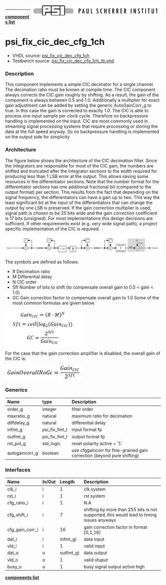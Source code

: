 <img align="right" src="../doc/psi_logo.png">

***
[**components list**](../index.md)
# psi_fix_cic_dec_cfg_1ch
 - VHDL source: [psi_fix_cic_dec_cfg_1ch](../hdl/psi_fix_cic_dec_cfg_1ch.vhd)
 - Testbench source: [psi_fix_cic_dec_cfg_1ch_tb.vhd](../testbench/psi_fix_cic_dec_cfg_1ch_tb.vhd)

### Description

This component implements a simple CIC decimator for a single channel. The decimation ratio must be known at compile time.
The CIC component always corrects the CIC gain roughly by shifting. As a result, the gain of the component is always between 0.5 and 1.0. Additionally a multiplier for exact gain adjustment can be added by setting the generic AutoGainCorr_g to true. In this case the gain is corrected to exactly 1.0.
The CIC is able to process one input sample per clock cycle. Therefore no backpressure handling is implemented on the input.
CIC are most commonly used in streaming signal processing systems that require processing or storing the data at the full speed anyway. So no backpressure handling is implemented on the output side for simplicity

### Architecture

The figure below shows the architecture of the CIC decimation filter.
Since the integrators are responsible for most of the CIC gain, the numbers are shifted and truncated after the integrator sections to the width required for producing less than 1 LSB error at the output. This allows saving some resources in the differentiator sections.
Note that the number format for the differentiator sections has one additional fractional bit (compared to the output format) per section. This results from the fact that depending on the signal frequency, the differentiators can have a gain up to two. This way the least significant bit at the input of the differentiators that can change the output by one LSB is preserved.
If the gain correction multiplier is used, signal path is chosen to be 25 bits wide and the gain correction coefficient is 17 bits (unsigned). For most implementations this design decisions are sufficient. If other requirements exist (e.g. very wide signal path), a project specific implementation of the CIC is required.

<img align="center" src="psi_fix_cic_dec_cfg_1ch_a.png">

The symbols are defined as follows:
- R	Decimation ratio
- M	Differential delay
- N	CIC order
- Sft	Number of bits to shift (to compensate overall gain to 0.5 < gain < 1.0)
- GC	Gain correction factor to compensate overall gain to 1.0
Some of the most common formulas are given below.

<img align="center" src="psi_fix_cic_dec_cfg_1ch_b.png" width="250">

For the case that the gain correction amplifier is disabled, the overall gain of the CIC is:

<img align="center" src="psi_fix_cic_dec_cfg_1ch_c.png" width="250">


### Generics
| Name           | type          | Description                                                             |
|:---------------|:--------------|:------------------------------------------------------------------------|
| order_g        | integer       | filter order                                                            |
| maxratio_g     | natural       | maximum ratio for decimation                                            |
| diffdelay_g    | natural       | differential delay                                                      |
| infmt_g        | psi_fix_fmt_t | input format fp                                                         |
| outfmt_g       | psi_fix_fmt_t | output format fp                                                        |
| rst_pol_g      | std_logic     | reset polarity active = '1'                                             |
| autogaincorr_g | boolean       | use cfggaincorr for fine-grained gain correction (beyond pure shifting) |

### Interfaces
| Name            | In/Out   | Length    | Description                                                                               |
|:----------------|:---------|:----------|:------------------------------------------------------------------------------------------|
| clk_i           | i        | 1         | clk system                                                                                |
| rst_i           | i        | 1         | rst system                                                                                |
| cfg_ratio_i     | i        | 1         | N.A                                                                                       |
| cfg_shift_i     | i        | 7         | shifting by more than 255 bits is not supported, this would lead to timing issues anyways |
| cfg_gain_corr_i | i        | 16        | gain correction factor in format [0,1,16]                                                 |
| dat_i           | i        | infmt_g)  | data input                                                                                |
| vld_i           | i        | 1         | valid input                                                                               |
| dat_o           | o        | outfmt_g) | data output                                                                               |
| vld_o           | o        | 1         | valid otuput                                                                              |
| busy_o          | o        | 1         | busy signal output active high                                                            |

[**components list**](../index.md)
